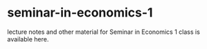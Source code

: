 # seminar-in-economics-1
lecture notes and other material for Seminar in Economics 1 class is available here.
